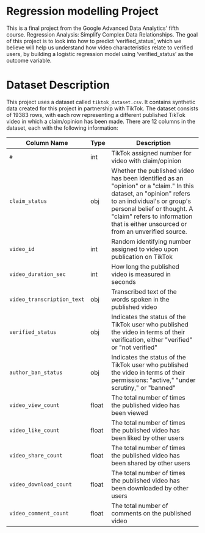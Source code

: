 # Regression modelling Project 
This is a final project from the Google Advanced Data Analytics' fifth course. Regression Analysis: Simplify Complex Data Relationships. The goal of this project is to look into how to predict ‘verified_status’, which we believe will help us understand how video characteristics relate to verified users, by building a logistic regression model using ‘verified_status’ as the outcome variable.

# Dataset Description

This project uses a dataset called `tiktok_dataset.csv`. It contains synthetic data created for this project in partnership with TikTok. The dataset consists of 19383 rows, with each row representing a different published TikTok video in which a claim/opinion has been made. There are 12 columns in the dataset, each with the following information:

| Column Name | Type | Description |
| --- | --- | --- |
| `#` | int | TikTok assigned number for video with claim/opinion |
| `claim_status` | obj | Whether the published video has been identified as an "opinion" or a "claim." In this dataset, an "opinion" refers to an individual's or group's personal belief or thought. A "claim" refers to information that is either unsourced or from an unverified source. |
| `video_id` | int | Random identifying number assigned to video upon publication on TikTok |
| `video_duration_sec` | int | How long the published video is measured in seconds |
| `video_transcription_text` | obj | Transcribed text of the words spoken in the published video |
| `verified_status` | obj | Indicates the status of the TikTok user who published the video in terms of their verification, either "verified" or "not verified" |
| `author_ban_status` | obj | Indicates the status of the TikTok user who published the video in terms of their permissions: "active," "under scrutiny," or "banned" |
| `video_view_count` | float | The total number of times the published video has been viewed |
| `video_like_count` | float | The total number of times the published video has been liked by other users |
| `video_share_count` | float | The total number of times the published video has been shared by other users |
| `video_download_count` | float | The total number of times the published video has been downloaded by other users |
| `video_comment_count` | float | The total number of comments on the published video |
